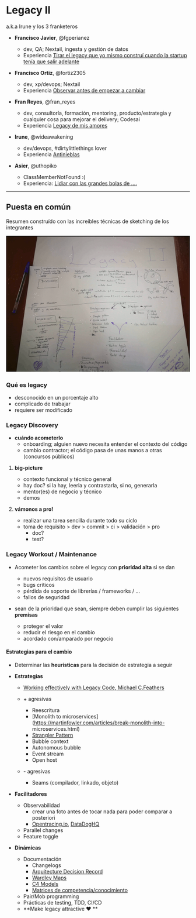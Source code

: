 # Legacy II
a.k.a Irune y los 3 franketeros

+ **Francisco Javier**, @fgperianez
    + dev, QA; Nextail, ingesta y gestión de datos
    + Experiencia [Tirar el legacy que yo mismo construí cuando la startup tenía que salir adelante](https://ftt.programania.net/2019/experiencia/317124317462000)



+ **Francisco Ortiz**, @fortiz2305
    + dev, xp/devops; Nextail
    + Experiencia [Observar antes de empezar a cambiar](https://ftt.programania.net/2019/experiencia/1554977395000)

+ **Fran Reyes**, @fran_reyes
    + dev, consultoría, formación, mentoring, producto/estrategia y cualquier cosa para mejorar el delivery; Codesai
    + Experiencia [Legacy de mis amores](https://ftt.programania.net/2019/experiencia/1552897702000)

+ **Irune**, @wideawakening
    + dev/devops, #dirtylittlethings lover
    + Experiencia [Antinieblas](https://ftt.programania.net/2019/experiencia/1549712701000)

+ **Asier**, @uthopiko
    + ClassMemberNotFound :(
    + Experiencia: [Lidiar con las grandes bolas de ....](https://ftt.programania.net/2019/experiencia/1552149157000)


___

## Puesta en común

Resumen construído con las increíbles técnicas de sketching de los integrantes

![resumen](2.gif)

### Qué es legacy

- desconocido en un porcentaje alto
- complicado de trabajar
- requiere ser modificado


### Legacy Discovery

* **cuándo acometerlo**
    * onboarding; alguien nuevo necesita entender el contexto del código
    * cambio contractor; el código pasa de unas manos a otras (concursos públicos)

1. **big-picture**
    * contexto funcional y técnico general
    * hay doc? si la hay, leerla y contrastarla, si no, generarla
    * mentor(es) de negocio y técnico
    * demos

1. **vámonos a pro!**
    * realizar una tarea sencilla durante todo su ciclo
    * toma de requisito > dev > commit > ci > validación > pro
        * doc?
        * test?

### Legacy Workout / Maintenance

* Acometer los cambios sobre el legacy con **prioridad alta** si se dan
    * nuevos requisitos de usuario
    * bugs críticos
    * pérdida de soporte de librerías / frameworks / ...
    * fallos de seguridad

* sean de la prioridad que sean, siempre deben cumplir las siguientes **premisas**    
    * proteger el valor
    * reducir el riesgo en el cambio
    * acordado con/amparado por negocio

#### Estrategias para el cambio

* Determinar las **heurísticas** para la decisión de estrategia a seguir

* **Estrategias**
    * [Working effectively with Legacy Code, Michael C.Feathers](https://www.amazon.com/Working-Effectively-Legacy-Michael-Feathers/dp/0131177052)
    * \+ agresivas
        + Reescritura
        + [Monolith to microservices](https://martinfowler.com/articles/break-monolith-into-        microservices.html)
        + [Strangler Pattern](https://www.michielrook.nl/2016/11/strangler-pattern-practice)        
        + Bubble context
        + Autonomous bubble
        + Event stream
        + Open host
        
    * \- agresivas
        + Seams (compilador, linkado, objeto)
   
* **Facilitadores**

    - Observabilidad
        - crear una foto antes de tocar nada para poder comparar a posteriori
        - [Opentracing.io](https://opentracing.io), [DataDogHQ](https://www.datadoghq.com/apm)
    - Parallel changes
    - Feature toggle

   
* **Dinámicas**
    - Documentación
        + Changelogs
        +  [Arquitecture Decision Record](https://github.com/joelparkerhenderson/architecture_decision_record)
        +  [Wardley Maps](https://miro.com/blog/wardley-maps-whiteboard-canvas/)
        +  [C4 Models](https://c4model.com)
        + [Matrices de competencia/conocimiento](https://ftt.programania.net/2018/experiencia/2018019)
    - Pair/Mob programming
    - Prácticas de testing, TDD, CI/CD
    - **Make legacy attractive ♥ **



